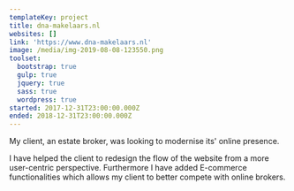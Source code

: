 ```yaml
---
templateKey: project
title: dna-makelaars.nl
websites: []
link: 'https://www.dna-makelaars.nl'
image: /media/img-2019-08-08-123550.png
toolset:
  bootstrap: true
  gulp: true
  jquery: true
  sass: true
  wordpress: true
started: 2017-12-31T23:00:00.000Z
ended: 2018-12-31T23:00:00.000Z
---
```

My client, an estate broker, was looking to modernise its' online presence. 

I have helped the client to redesign the flow of the website from a more user-centric perspective. Furthermore I have added E-commerce functionalities which allows my client to better compete with online brokers.
